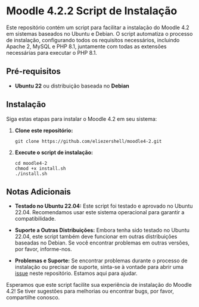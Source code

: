 # Moodle 4.2.2 Script de Instalação

Este repositório contém um script para facilitar a instalação do Moodle 4.2 em sistemas baseados no Ubuntu e Debian. O script automatiza o processo de instalação, configurando todos os requisitos necessários, incluindo Apache 2, MySQL e PHP 8.1, juntamente com todas as extensões necessárias para executar o PHP 8.1.

## Pré-requisitos

- **Ubuntu 22** ou distribuição baseada no **Debian**

## Instalação

Siga estas etapas para instalar o Moodle 4.2 em seu sistema:

1. **Clone este repositório:**
   ```
   git clone https://github.com/eliezershell/moodle4-2.git
   ```

2. **Execute o script de instalação:**
   ```
   cd moodle4-2
   chmod +x install.sh
   ./install.sh
   ```
   
## Notas Adicionais

- **Testado no Ubuntu 22.04:** Este script foi testado e aprovado no Ubuntu 22.04. Recomendamos usar este sistema operacional para garantir a compatibilidade.
  
- **Suporte a Outras Distribuições:** Embora tenha sido testado no Ubuntu 22.04, este script também deve funcionar em outras distribuições baseadas no Debian. Se você encontrar problemas em outras versões, por favor, informe-nos.

- **Problemas e Suporte:** Se encontrar problemas durante o processo de instalação ou precisar de suporte, sinta-se à vontade para abrir uma [issue](https://github.com/eliezershell/moodle4-2/issues) neste repositório. Estamos aqui para ajudar.

Esperamos que este script facilite sua experiência de instalação do Moodle 4.2! Se tiver sugestões para melhorias ou encontrar bugs, por favor, compartilhe conosco.
